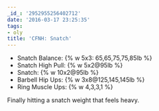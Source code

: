```yaml
---
_id_: '2952955256402712'
date: '2016-03-17 23:25:35'
tags:
- oly
title: 'CFNH: Snatch'
---
```


- Snatch Balance: {% w 5x3: 65,65,75,75,85lb %}
- Snatch High Pull: {% w 5x2@95lb %}
- Snatch: {% w 10x2@95lb %}
- Barbell Hip Ups: {% w 3x8@125,145,145lb %}
- Ring Muscle Ups: {% w 4,3,3,1 %}

Finally hitting a snatch weight that feels heavy.
